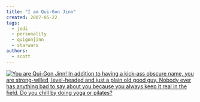 ```yaml
---
title: "I am Qui-Gon Jinn"
created: 2007-05-22
tags:
  - jedi
  - personality
  - quigonjinn
  - starwars
authors:
  - scott
---
```


[![You are Qui-Gon Jinn! In addition to having a kick-ass obscure name, you are strong-willed, level-headed and just a plain old good guy. Nobody ever has anything bad to say about you because you always keep it real in the field. Do you chill by doing yoga or pilates?](/images/Card_Qui-Gon.jpg)](http://www.liquidgeneration.com/Media/Games/The_Ultimate_Star_Wars_Personality_Test/)
